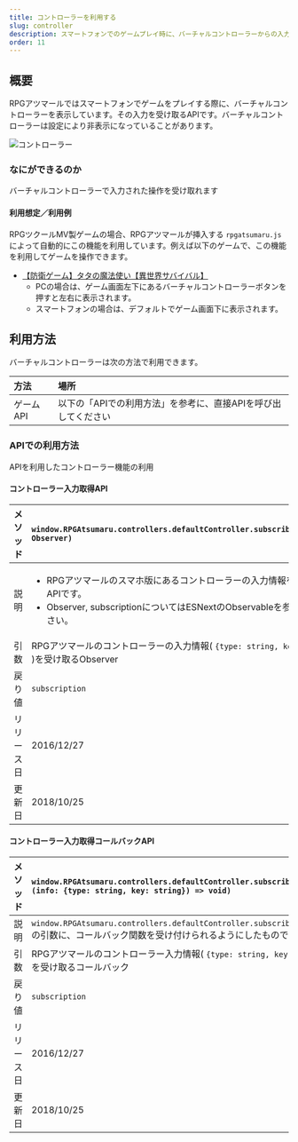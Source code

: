 ```yaml
---
title: コントローラーを利用する
slug: controller
description: スマートフォンでのゲームプレイ時に、バーチャルコントローラーからの入力を受け取るためのAPIです。
order: 11
---
```


## 概要
RPGアツマールではスマートフォンでゲームをプレイする際に、バーチャルコントローラーを表示しています。その入力を受け取るAPIです。バーチャルコントローラーは設定により非表示になっていることがあります。

![コントローラー](/images/controller.png)

### なにができるのか

 バーチャルコントローラーで入力された操作を受け取れます


#### 利用想定／利用例

RPGツクールMV製ゲームの場合、RPGアツマールが挿入する `rpgatsumaru.js` によって自動的にこの機能を利用しています。例えば以下のゲームで、この機能を利用してゲームを操作できます。

- [【防衛ゲーム】タタの魔法使い【異世界サバイバル】](https://game.nicovideo.jp/atsumaru/games/gm7601)
  - PCの場合は、ゲーム画面左下にあるバーチャルコントローラーボタンを押すと左右に表示されます。
  - スマートフォンの場合は、デフォルトでゲーム画面下に表示されます。

## 利用方法

バーチャルコントローラーは次の方法で利用できます。

方法 | 場所
:---|:---
ゲームAPI | 以下の「APIでの利用方法」を参考に、直接APIを呼び出してください

### APIでの利用方法
APIを利用したコントローラー機能の利用

#### コントローラー入力取得API
メソッド | `window.RPGAtsumaru.controllers.defaultController.subscribe(observer: Observer)`
:---|:---
説明 | <ul><li>RPGアツマールのスマホ版にあるコントローラーの入力情報を取得できるAPIです。</li><li>Observer, subscriptionについてはESNextのObservableを参照してください。</li></ul>
引数 | RPGアツマールのコントローラーの入力情報( `{type: string, key: string}` )を受け取るObserver
戻り値 | `subscription`
リリース日 | 2016/12/27
更新日 | 2018/10/25

#### コントローラー入力取得コールバックAPI
メソッド | `window.RPGAtsumaru.controllers.defaultController.subscribe(next: (info: {type: string, key: string}) => void)`
:---|:---
説明 | `window.RPGAtsumaru.controllers.defaultController.subscribe(observer)` の引数に、コールバック関数を受け付けられるようにしたものです。
引数 | RPGアツマールのコントローラー入力情報( `{type: string, key: string}` )を受け取るコールバック
戻り値 | `subscription`
リリース日 | 2016/12/27
更新日 | 2018/10/25
